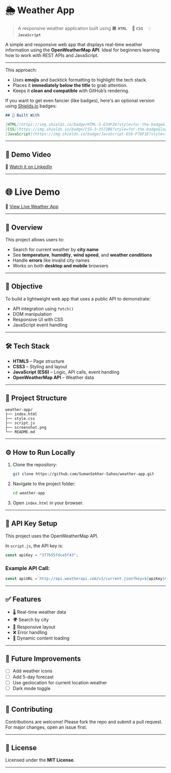 
# 🌦️ Weather App

> A responsive weather application built using
> 🟧 **`HTML`**    🎨 **`CSS`**    💡 **`JavaScript`**

A simple and responsive web app that displays real-time weather information using the **OpenWeatherMap API**. Ideal for beginners learning how to work with REST APIs and JavaScript.

---

This approach:

* Uses **emojis** and backtick formatting to highlight the tech stack.
* Places it **immediately below the title** to grab attention.
* Keeps it **clean and compatible** with GitHub’s rendering.

If you want to get even fancier (like badges), here's an optional version using [Shields.io](https://shields.io/) badges:

```md
## 🚀 Built With

[HTML](https://img.shields.io/badge/HTML-5-E34F26?style=for-the-badge&logo=html5&logoColor=white)
[CSS](https://img.shields.io/badge/CSS-3-1572B6?style=for-the-badge&logo=css3&logoColor=white)
[JavaScript](https://img.shields.io/badge/JavaScript-ES6-F7DF1E?style=for-the-badge&logo=javascript&logoColor=black)
```
---

## 📸 Demo Video

🔗 [Watch it on LinkedIn](https://www.linkedin.com/posts/sumansekhar-sahoo_overview-objective-key-activity-7300877432868286464--1Fq?utm_source=share&utm_medium=member_desktop&rcm=ACoAAFbWbFkBBD_ckmIB0-Z1ZAk25yadMwBisI0)

---

# 🌐 Live Demo

🚀 [View Live Weather App](https://sumansekhar-sahoo.github.io/weather-app/)

---

## 📌 Overview

This project allows users to:

* Search for current weather by **city name**
* See **temperature**, **humidity**, **wind speed**, and **weather conditions**
* Handle **errors** like invalid city names
* Works on both **desktop and mobile** browsers

---

## 🎯 Objective

To build a lightweight web app that uses a public API to demonstrate:

* API integration using `fetch()`
* DOM manipulation
* Responsive UI with CSS
* JavaScript event handling

---

## 🛠️ Tech Stack

* **HTML5** – Page structure
* **CSS3** – Styling and layout
* **JavaScript (ES6)** – Logic, API calls, event handling
* **OpenWeatherMap API** – Weather data

---

## 📁 Project Structure

```
weather-app/
├── index.html
├── style.css
├── script.js
├── screenshot.png
└── README.md
```

---

## ⚙️ How to Run Locally

1. Clone the repository:

   ```bash
   git clone https://github.com/SumanSekhar-Sahoo/weather-app.git
   ```

2. Navigate to the project folder:

   ```bash
   cd weather-app
   ```

3. Open `index.html` in your browser.

---

## 🔑 API Key Setup

This project uses the OpenWeatherMap API.

In `script.js`, the API key is:

```javascript
const apiKey = "377b55fdce5f43";
```

### Example API Call:

```javascript
const apiURL =`http://api.weatherapi.com/v1/current.json?key=${apiKey}&q=${city}&aqi=yes`;
```

---

## ✅ Features

* 🌡️ Real-time weather data
* 🌍 Search by city
* 📱 Responsive layout
* ❌ Error handling
* 🔁 Dynamic content loading

---

## 🚧 Future Improvements

* [ ] Add weather icons
* [ ] Add 5-day forecast
* [ ] Use geolocation for current location weather
* [ ] Dark mode toggle

---

## 🤝 Contributing

Contributions are welcome! Please fork the repo and submit a pull request. For major changes, open an issue first.

---

## 📄 License

Licensed under the **MIT License**.

---

